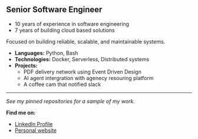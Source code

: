 ## Senior Software Engineer

* 10 years of experience in software engineering
* 7 years of building cloud based solutions

Focused on building reliable, scalable, and maintainable systems.

* **Languages:** Python, Bash
* **Technologies:** Docker, Serverless, Distributed systems
* **Projects:**
  * PDF delivery network using Event Driven Design
  * AI agent intergration with agenecy resouring platform
  * A coffee cam that notified slack

---

_See my pinned repositories for a sample of my work._

**Find me on:**
* [LinkedIn Profile](https://www.linkedin.com/in/danwlsn/)
* [Personal website](https://danwilson.co)
